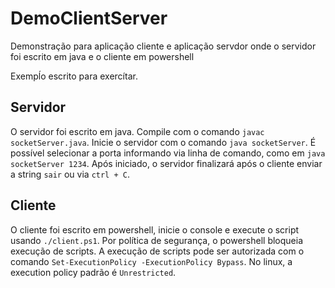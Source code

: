 # DemoClientServer
Demonstração para aplicação cliente e aplicação servdor onde o servidor foi escrito em java e o cliente em powershell

Exempĺo escrito para exercítar.

## Servidor
O servidor foi escrito em java. Compile com o comando `javac socketServer.java`. Inicie o servidor com o comando `java socketServer`. É possível selecionar a porta informando via linha de comando, como em `java socketServer 1234`. Após iniciado, o servidor finalizará após o cliente enviar a string `sair` ou via `ctrl + C`.

## Cliente
O cliente foi escrito em powershell, inicie o console e execute o script usando `./client.ps1`. Por política de segurança, o powershell bloqueia execução de scripts. A execução de scripts pode ser autorizada com o comando `Set-ExecutionPolicy -ExecutionPolicy Bypass`. No linux, a execution policy padrão é `Unrestricted`.


